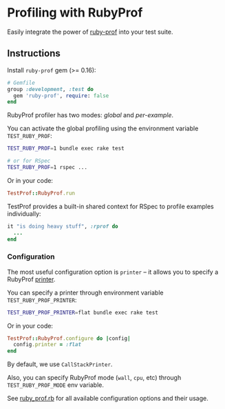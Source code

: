 # Profiling with RubyProf

Easily integrate the power of [ruby-prof](https://github.com/ruby-prof/ruby-prof) into your test suite.

## Instructions

Install `ruby-prof` gem (>= 0.16):

```ruby
# Gemfile
group :development, :test do
  gem 'ruby-prof', require: false
end
```

RubyProf profiler has two modes: _global_ and _per-example_.

You can activate the global profiling using the environment variable `TEST_RUBY_PROF`:

```sh
TEST_RUBY_PROF=1 bundle exec rake test

# or for RSpec
TEST_RUBY_PROF=1 rspec ...
```

Or in your code:

```ruby
TestProf::RubyProf.run
```

TestProf provides a built-in shared context for RSpec to profile examples individually:

```ruby
it "is doing heavy stuff", :rprof do
  ...
end
```

### Configuration

The most useful configuration option is `printer` – it allows you to specify a RubyProf [printer](https://github.com/ruby-prof/ruby-prof#printers).

You can specify a printer through environment variable `TEST_RUBY_PROF_PRINTER`:

```sh
TEST_RUBY_PROF_PRINTER=flat bundle exec rake test
```

Or in your code:

```ruby
TestProf::RubyProf.configure do |config|
  config.printer = :flat
end
```

By default, we use `CallStackPrinter`.

Also, you can specify RubyProf mode (`wall`, `cpu`, etc) through `TEST_RUBY_PROF_MODE` env variable.

See [ruby_prof.rb](https://github.com/palkan/test-prof/tree/master/lib/test_prof/ruby_prof.rb) for all available configuration options and their usage.

